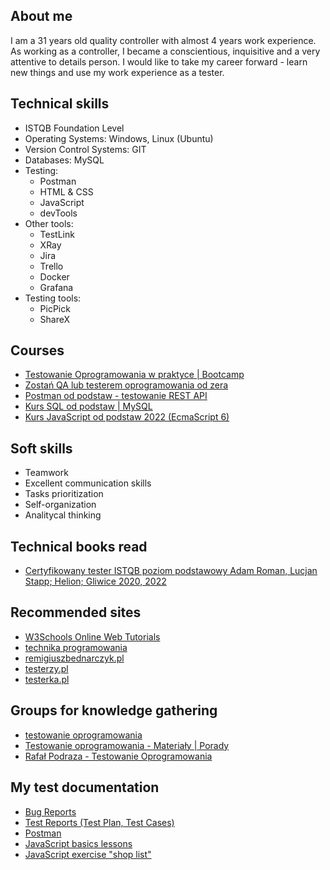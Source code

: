 ## About me
I am a 31 years old quality controller with almost 4 years work experience. As working as a controller, I became a conscientious, inquisitive and a very attentive to details person. I would like to take my career forward - learn new things and use my work experience as a tester.
## Technical skills
* ISTQB Foundation Level
* Operating Systems: Windows, Linux (Ubuntu)
* Version Control Systems: GIT
* Databases: MySQL
* Testing:
  * Postman
  * HTML & CSS
  * JavaScript
  * devTools
* Other tools:
  * TestLink
  * XRay
  * Jira
  * Trello
  * Docker
  * Grafana
* Testing tools:
  * PicPick
  * ShareX
## Courses
* [Testowanie Oprogramowania w praktyce | Bootcamp](https://www.udemy.com/course/testowanie-oprogramowania-w-praktyce-bootcamp/)
* [Zostań QA lub testerem oprogramowania od zera](https://www.udemy.com/course/zostan-qa-od-zera/?src=sac&kw=zostan+te)
* [Postman od podstaw - testowanie REST API](https://www.udemy.com/course/postman-od-podstaw-testowanie-rest-api/?src=sac&kw=postman+od)
* [Kurs SQL od podstaw | MySQL](https://www.udemy.com/course/kurs-sql-od-podstaw/)
* [Kurs JavaScript od podstaw 2022 (EcmaScript 6)](https://www.udemy.com/course/javascript-od-podstaw/)
## Soft skills
* Teamwork
* Excellent communication skills
* Tasks prioritization
* Self-organization 
* Analitycal thinking
## Technical books read
* [Certyfikowany tester ISTQB poziom podstawowy Adam Roman, Lucjan Stapp; Helion; Gliwice 2020, 2022](https://helion.pl/ksiazki/certyfikowany-tester-istqb-poziom-podstawowy-adam-roman-lucjan-stapp,ctispv.htm#format/d)
## Recommended sites
* [W3Schools Online Web Tutorials](https://www.w3schools.com/)
* [technika programowania](https://www.youtube.com/@TechnikaProgramowania/about)
* [remigiuszbednarczyk.pl](https://remigiuszbednarczyk.pl/)
* [testerzy.pl](https://testerzy.pl/)
* [testerka.pl](https://testerka.pl/)
## Groups for knowledge gathering
* [testowanie oprogramowania](https://www.facebook.com/groups/141683635854223)
* [Testowanie oprogramowania - Materiały | Porady](https://www.facebook.com/groups/testowanie)
* [Rafał Podraza - Testowanie Oprogramowania](https://www.facebook.com/technikaprogramowania)
## My test documentation
* [Bug Reports](https://github.com/JoannaLacka/Portfolio/tree/main/Jira%20reports)
* [Test Reports (Test Plan, Test Cases)](https://github.com/JoannaLacka/Portfolio/tree/main/Test%20plan%2C%20test%20cases)
* [Postman](https://github.com/JoannaLacka/Portfolio/tree/main/Postman%20tests)
* [JavaScript basics lessons](https://github.com/JoannaLacka/Portfolio/tree/main/JS%20lessons)
* [JavaScript exercise "shop list"](https://github.com/JoannaLacka/Portfolio/tree/main/JS%20exercise)

